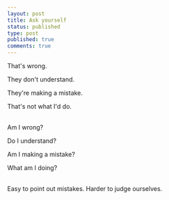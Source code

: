 ```yaml
---
layout: post
title: Ask yourself
status: published
type: post
published: true
comments: true
---
```

That's wrong.

They don't understand.

They're making a mistake.

That's not what I'd do.


<br/>
Am I wrong?

Do I understand?

Am I making a mistake?

What am I doing?


<br/>
Easy to point out mistakes. Harder to judge ourselves.
